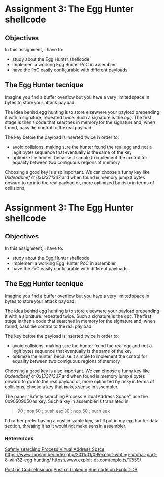 # Assignment 3: The Egg Hunter shellcode

## Objectives
In this assignment, I have to:

* study about the Egg Hunter shellcode
* implement a working Egg Hunter PoC in assembler
* have the PoC easily configurable with different payloads 

## The Egg Hunter tecnique

Imagine you find a buffer overflow but you have a very limited space in bytes
to store your attack payload.

The idea behind egg hunting is to store elsewhere your payload prepending it
with a signature, repeated twice. Such a signature is the _egg_. The first
stage is then a code that searches in memory for the signature and, when found,
pass the control to the real payload.

The key before the payload is inserted twice in order to:

* avoid collisions, making sure the hunter found the real egg and not a legit
  bytes sequence that eventually is the same of the key
* optimize the hunter, because it simple to implement the control for equality
  between two contiguous regions of memory

Choosing a good key is also important. We can choose a funny key like
_0xdeadbeef_ or _0x13371337_ and when found in memory jump 8 bytes onward to go
into the real payload or, more optimized by risky in terms of collisions,
# Assignment 3: The Egg Hunter shellcode

## Objectives
In this assignment, I have to:

* study about the Egg Hunter shellcode
* implement a working Egg Hunter PoC in assembler
* have the PoC easily configurable with different payloads 

## The Egg Hunter tecnique

Imagine you find a buffer overflow but you have a very limited space in bytes
to store your attack payload.

The idea behind egg hunting is to store elsewhere your payload prepending it
with a signature, repeated twice. Such a signature is the _egg_. The first
stage is then a code that searches in memory for the signature and, when found,
pass the control to the real payload.

The key before the payload is inserted twice in order to:

* avoid collisions, making sure the hunter found the real egg and not a legit
  bytes sequence that eventually is the same of the key
* optimize the hunter, because it simple to implement the control for equality
  between two contiguous regions of memory

Choosing a good key is also important. We can choose a funny key like
_0xdeadbeef_ or _0x13371337_ and when found in memory jump 8 bytes onward to go
into the real payload or, more optimized by risky in terms of collisions,
choose a key that makes sense in assembler.

The paper "Safetly searching Process Virtual Address Space", use the 0x90509050
as key. Such a key in assembler is translated in:

> 90	; nop
> 50	; push eax 
> 90	; nop
> 50	; push eax 

I'd rather prefer having a customizable key, so I'll put in my egg hunter data
section, threating it as it would not make sens in assembler.

### References

[Safetly searching Process Virtual Address Space](http://www.hick.org/code/skape/papers/egghunt-shellcode.pdf)
https://www.corelan.be/index.php/2011/01/09/exploit-writing-tutorial-part-8-win32-egg-hunting/
https://www.exploit-db.com/exploits/17559/

[Post on CodiceInsicuro](https://codiceinsicuro.it/slae/assignment-3-an-egg-hunter-journey/)
[Post on LinkedIn](https://www.linkedin.com/feed/update/urn:li:activity:6407580755962191872)
[Shellcode on Exploit-DB](https://www.exploit-db.com/exploits/44807/)
